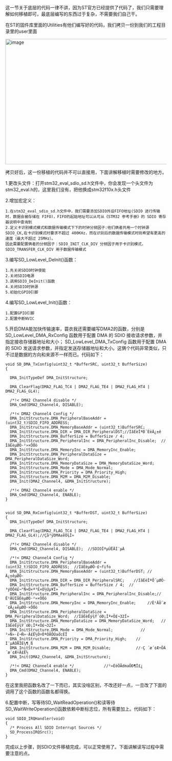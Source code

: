   这一节关于底层的代码一律不讲，因为ST官方已经提供了代码了，我们只需要理解如何移植即可，最底层编写的东西过于复杂，不需要我们自己干。

  在ST的固件库里面的Utilities有他们编写好的代码，我们拷贝一份到我们的工程目录里的user里面

  <img width="1222" height="390" alt="image" src="https://github.com/user-attachments/assets/15bd95c2-aaca-4701-b4cb-33aaad2bdc62" />

  拷贝好后，这一份移植的代码并不可以直接用，下面讲解移植时需要修改的地方。

  1.更改头文件：打开stm32_eval_sdio_sd.h文件中，你会发现一个头文件为stm32_eval.h的，这里我们没有，把他换成stm32f10x.h头文件

  2.增加宏定义：

    1.在stm32_eval_sdio_sd.h文件中，我们需要添加SDIO外设FIFO地址(SDIO 进行传输时，数据会被存储在 FIFO)，FIFO的起始地址可以从可从《STM32 参考手册》的 SDIO 寄存器说明中查询到
    2.定义卡识别模式模式和数据传输模式下下的时钟分频因子:他们俩者共用一个时钟源SDIO_CK,在卡识别模式时要求不超过 400KHz，而在识别后的数据传输模式时则希望有更高的速度（最大不超过 25MHz）。
    因此需要配置俩者的分频因子：SDIO_INIT_CLK_DIV 分频因子用于卡识别模式，SDIO_TRANSFER_CLK_DIV 用于数据传输模式

 3.编写SD_LowLevel_DeInit()函数：

    1.先关闭SDIO时钟使能
    2.关闭SDIO电源
    3.调用SDIO_DeInit()函数
    4.关闭SDIO时钟源
    5.初始化GPIO引脚

4.编写SD_LowLevel_Init()函数：

    1.配置GPIO引脚
    2.配置中断NVIC

5.开启DMA能加快传输速率，蓑衣我还需要编写DMA2的函数，分别是SD_LowLevel_DMA_RxConfig 函数用于配置 DMA 的 SDIO 接收请求参数，并指定接收存储器地址和大小；
SD_LowLevel_DMA_TxConfig 函数用于配置 DMA 的 SDIO 发送请求参数，并指定发送存储器地址和大小。这俩个代码非常类似，只不过是数据的方向和来源不一样而已。代码如下：

    void SD_DMA_TxConfig(uint32_t *BufferSRC, uint32_t BufferSize)
    {
    
      DMA_InitTypeDef DMA_InitStructure;
    
      DMA_ClearFlag(DMA2_FLAG_TC4 | DMA2_FLAG_TE4 | DMA2_FLAG_HT4 | DMA2_FLAG_GL4);
    
      /*!< DMA2 Channel4 disable */
      DMA_Cmd(DMA2_Channel4, DISABLE);
    
      /*!< DMA2 Channel4 Config */
      DMA_InitStructure.DMA_PeripheralBaseAddr = (uint32_t)SDIO_FIFO_ADDRESS;
      DMA_InitStructure.DMA_MemoryBaseAddr = (uint32_t)BufferSRC;
      DMA_InitStructure.DMA_DIR = DMA_DIR_PeripheralDST;//ÍâÉèÎªÐ´ÈëÄ¿±ê
      DMA_InitStructure.DMA_BufferSize = BufferSize / 4;
      DMA_InitStructure.DMA_PeripheralInc = DMA_PeripheralInc_Disable;	//ÍâÉèµØÖ·²»×ÔÔö
      DMA_InitStructure.DMA_MemoryInc = DMA_MemoryInc_Enable;
      DMA_InitStructure.DMA_PeripheralDataSize = DMA_PeripheralDataSize_Word;
      DMA_InitStructure.DMA_MemoryDataSize = DMA_MemoryDataSize_Word;
      DMA_InitStructure.DMA_Mode = DMA_Mode_Normal;
      DMA_InitStructure.DMA_Priority = DMA_Priority_High;
      DMA_InitStructure.DMA_M2M = DMA_M2M_Disable;
      DMA_Init(DMA2_Channel4, &DMA_InitStructure);
    
      /*!< DMA2 Channel4 enable */
      DMA_Cmd(DMA2_Channel4, ENABLE);  
    }


    void SD_DMA_RxConfig(uint32_t *BufferDST, uint32_t BufferSize)
    {
      DMA_InitTypeDef DMA_InitStructure;
    
      DMA_ClearFlag(DMA2_FLAG_TC4 | DMA2_FLAG_TE4 | DMA2_FLAG_HT4 | DMA2_FLAG_GL4);//Çå³ýDMA±êÖ¾Î»
    
      /*!< DMA2 Channel4 disable */
      DMA_Cmd(DMA2_Channel4, DISABLE);	//SDIOÎªµÚËÄÍ¨µÀ
    
      /*!< DMA2 Channel4 Config */
      DMA_InitStructure.DMA_PeripheralBaseAddr = (uint32_t)SDIO_FIFO_ADDRESS;  //ÍâÉèµØÖ·£¬fifo
      DMA_InitStructure.DMA_MemoryBaseAddr = (uint32_t)BufferDST; //Ä¿±êµØÖ·
      DMA_InitStructure.DMA_DIR = DMA_DIR_PeripheralSRC;	//ÍâÉèÎªÔ´µØÖ·
      DMA_InitStructure.DMA_BufferSize = BufferSize / 4;  //³ýÒÔ4£¬°Ñ×Ö×ª³É×Ö½Úµ¥Î»
      DMA_InitStructure.DMA_PeripheralInc = DMA_PeripheralInc_Disable;//Ê¹ÄÜÍâÉèµØÖ·²»×ÔÔö
      DMA_InitStructure.DMA_MemoryInc = DMA_MemoryInc_Enable;	  //Ê¹ÄÜ´æ´¢Ä¿±êµØÖ·×ÔÔö
      DMA_InitStructure.DMA_PeripheralDataSize = DMA_PeripheralDataSize_Word;  //ÍâÉèÊý¾Ý´óÐ¡Îª×Ö£¬32Î»
      DMA_InitStructure.DMA_MemoryDataSize = DMA_MemoryDataSize_Word;	//ÍâÉèÊý¾Ý´óÐ¡Îª×Ö£¬32Î»
      DMA_InitStructure.DMA_Mode = DMA_Mode_Normal;			   //²»Ñ­»·£¬Ñ­»·Ä£Ê½Ö÷ÒªÓÃÔÚadcÉÏ
      DMA_InitStructure.DMA_Priority = DMA_Priority_High;	 //Í¨µÀÓÅÏÈ¼¶¸ß
      DMA_InitStructure.DMA_M2M = DMA_M2M_Disable;			 //·Ç ´æ´¢Æ÷ÖÁ´æ´¢Æ÷Ä£Ê½
      DMA_Init(DMA2_Channel4, &DMA_InitStructure);
    
      /*!< DMA2 Channel4 enable */			   //²»ÉèÖÃdmaÖÐ¶Ï£¿
      DMA_Cmd(DMA2_Channel4, ENABLE); 
    }
    

在这里我把函数名改了一下而已，其实没啥区别，不改还好一点，一旦改了下面的调用了这个函数的函数名都得换。

6.配置中断，写等待SD_WaitReadOperation()和读等待SD_WaitWriteOperation()函数依赖中断标志位，所有需要加上。代码如下：

    void SDIO_IRQHandler(void) 
    {
      /* Process All SDIO Interrupt Sources */
      SD_ProcessIRQSrc();
    }


完成以上步骤，则SDIO文件移植完成，可以正常使用了。下面讲解读写过程中需要注意的点。
